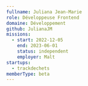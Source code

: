 ```yaml
---
fullname: Juliana Jean-Marie
role: Développeuse Frontend
domaine: Développement
github: JulianaJM
missions:
  - start: 2022-12-05
    end: 2023-06-01
    status: independent
    employer: Malt
startups:
  - trackdechets
memberType: beta
---
```


